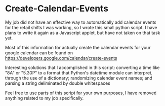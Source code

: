 # Create-Calendar-Events
My job did not have an effective way to automatically add calendar events for the retail shifts I was working, so I wrote this small python script. I have plans to write it again as a Javascript applet, but have not taken on that task yet.

Most of this information for actually create the calendar events for your google calendar can be found on https://developers.google.com/calendar/create-events

Interesting solutions that I accomplished in this script: converting a time like "8A" or "5.30P" to a format that Python's datetime module can interpret, through the use of a dictionary; randomizing calendar event names; and parsing a string deliminated by double whitespaces

Feel free to use parts of this script for your own purposes, I have removed anything related to my job specifically.
